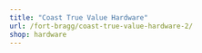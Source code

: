 ```yaml
---
title: "Coast True Value Hardware"
url: /fort-bragg/coast-true-value-hardware-2/
shop: hardware
---
```

